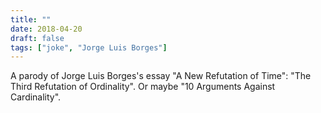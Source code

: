 ```yaml
---
title: ""
date: 2018-04-20
draft: false
tags: ["joke", "Jorge Luis Borges"]
---
```

A parody of Jorge Luis Borges's essay "A New Refutation of Time": "The Third Refutation of Ordinality". Or maybe "10 Arguments Against Cardinality".
